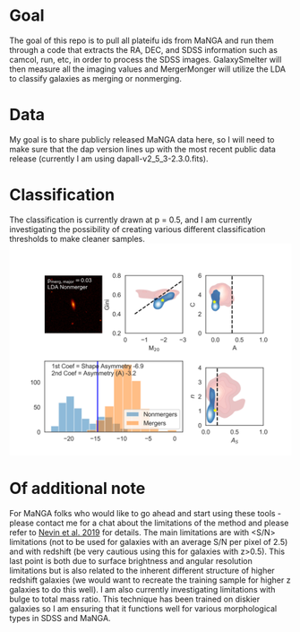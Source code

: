 # Goal
The goal of this repo is to pull all plateifu ids from MaNGA and run them through a code that extracts the RA, DEC, and SDSS information such as camcol, run, etc, in order to process the SDSS images. GalaxySmelter will then measure all the imaging values and MergerMonger will utilize the LDA to classify galaxies as merging or nonmerging.

# Data
My goal is to share publicly released MaNGA data here, so I will need to make sure that the dap version lines up with the most recent public data release (currently I am using dapall-v2_5_3-2.3.0.fits).

# Classification
The classification is currently drawn at p = 0.5, and I am currently investigating the possibility of creating various different classification thresholds to make cleaner samples.
<img src="Panel_7495-1902.png"> 

# Of additional note
For MaNGA folks who would like to go ahead and start using these tools - please contact me for a chat about the limitations of the method and please refer to <a href="https://arxiv.org/abs/1901.01975">Nevin et al. 2019</a> for details. The main limitations are with <S/N> limitations (not to be used for galaxies with an average S/N per pixel of 2.5) and with redshift (be very cautious using this for galaxies with z>0.5). This last point is both due to surface brightness and angular resolution limitations but is also related to the inherent different structure of higher redshift galaxies (we would want to recreate the training sample for higher z galaxies to do this well). I am also currently investigating limitations with bulge to total mass ratio. This technique has been trained on diskier galaxies so I am ensuring that it functions well for various morphological types in SDSS and MaNGA. 
